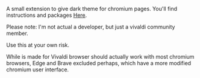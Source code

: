 A small extension to give dark theme for chromium pages.
You'll find instructions and packages [Here](https://forum.vivaldi.net/topic/25981/extension-23-03-20-dark-chrome-css-2-3?page=1).

Please note: I'm not actual a developer, but just a vivaldi community member. 

Use this at your own risk.

While is made for Vivaldi browser should actually work with most chromium browsers, Edge and Brave excluded perhaps, which have a more modified chromium user interface.
